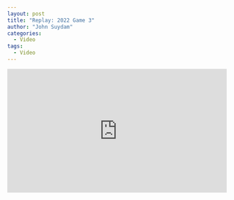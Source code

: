 ```yaml
---
layout: post
title: "Replay: 2022 Game 3"
author: "John Suydam"
categories:
  - Video
tags:
  - Video
---
```


<div style="overflow:hidden;padding-bottom:56.25%;position:relative;height:0;">
<iframe style="left:0;top:0;height:100%;width:100%;position:absolute;" width="560" height="315" src="https://www.youtube.com/embed/ZPoiaNUgbX4" frameborder="0" allow="accelerometer; autoplay; encrypted-media; gyroscope; picture-in-picture" allowfullscreen></iframe>
</div>
